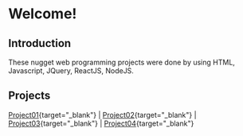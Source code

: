         
# Welcome!


## Introduction
These nugget web programming projects were done by using HTML, Javascript, JQuery, ReactJS, NodeJS.


## Projects
[Project01](https://ashleyjhkoo.github.io/WebProgrammingWithJavascript/Project01_HTML){target="_blank"} | [Project02](https://ashleyjhkoo.github.io/WebProgrammingWithJavascript/Project02_Javascript){target="_blank"} | [Project03](https://ashleyjhkoo.github.io/WebProgrammingWithJavascript/Project03_JQuery-Calculator){target="_blank"} | [Project04](https://ashleyjhkoo.github.io/WebProgrammingWithJavascript/Project04_ReactJS){target="_blank"}
